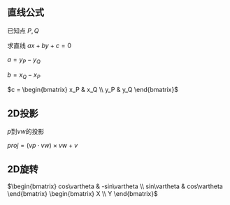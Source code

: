 ## 直线公式

已知点 $P,Q$

求直线 $ax + by + c = 0$

$a = y_P - y_Q$

$b = x_Q - x_P$

$c = \begin{bmatrix} x_P & x_Q \\ y_P & y_Q \end{bmatrix}$

## 2D投影

$p$到$vw$的投影

$proj = (vp · vw) × vw + v$

## 2D旋转

$\begin{bmatrix} cos\vartheta & -sin\vartheta \\ sin\vartheta & cos\vartheta \end{bmatrix} \begin{bmatrix} X \\ Y \end{bmatrix}$
